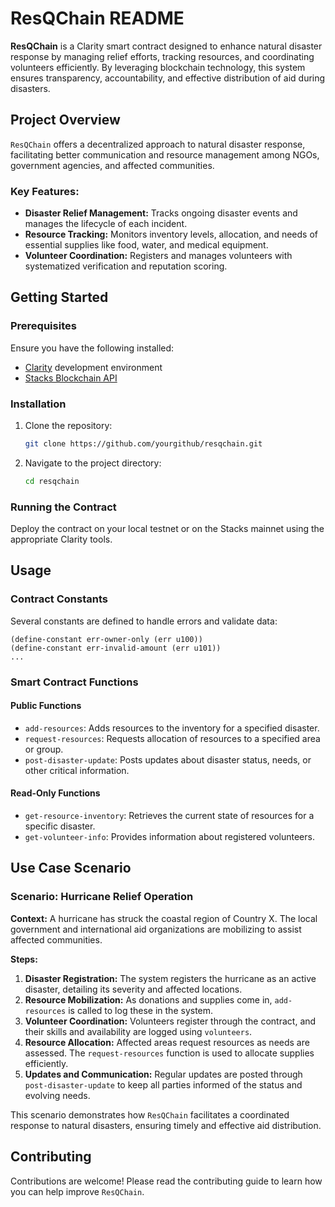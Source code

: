 # ResQChain README

**ResQChain** is a Clarity smart contract designed to enhance natural disaster response by managing relief efforts, tracking resources, and coordinating volunteers efficiently. By leveraging blockchain technology, this system ensures transparency, accountability, and effective distribution of aid during disasters.

## Project Overview

`ResQChain` offers a decentralized approach to natural disaster response, facilitating better communication and resource management among NGOs, government agencies, and affected communities.

### Key Features:
- **Disaster Relief Management:** Tracks ongoing disaster events and manages the lifecycle of each incident.
- **Resource Tracking:** Monitors inventory levels, allocation, and needs of essential supplies like food, water, and medical equipment.
- **Volunteer Coordination:** Registers and manages volunteers with systematized verification and reputation scoring.

## Getting Started

### Prerequisites
Ensure you have the following installed:
- [Clarity](https://docs.stacks.co/docs/developer-tools/clarity/overview) development environment
- [Stacks Blockchain API](https://docs.hiro.so/api)

### Installation
1. Clone the repository:
   ```bash
   git clone https://github.com/yourgithub/resqchain.git
   ```
2. Navigate to the project directory:
   ```bash
   cd resqchain
   ```

### Running the Contract
Deploy the contract on your local testnet or on the Stacks mainnet using the appropriate Clarity tools.

## Usage

### Contract Constants
Several constants are defined to handle errors and validate data:

```clarity
(define-constant err-owner-only (err u100))
(define-constant err-invalid-amount (err u101))
...
```

### Smart Contract Functions
#### Public Functions
- `add-resources`: Adds resources to the inventory for a specified disaster.
- `request-resources`: Requests allocation of resources to a specified area or group.
- `post-disaster-update`: Posts updates about disaster status, needs, or other critical information.

#### Read-Only Functions
- `get-resource-inventory`: Retrieves the current state of resources for a specific disaster.
- `get-volunteer-info`: Provides information about registered volunteers.

## Use Case Scenario

### Scenario: Hurricane Relief Operation

**Context:** A hurricane has struck the coastal region of Country X. The local government and international aid organizations are mobilizing to assist affected communities.

**Steps:**
1. **Disaster Registration:** The system registers the hurricane as an active disaster, detailing its severity and affected locations.
2. **Resource Mobilization:** As donations and supplies come in, `add-resources` is called to log these in the system.
3. **Volunteer Coordination:** Volunteers register through the contract, and their skills and availability are logged using `volunteers`.
4. **Resource Allocation:** Affected areas request resources as needs are assessed. The `request-resources` function is used to allocate supplies efficiently.
5. **Updates and Communication:** Regular updates are posted through `post-disaster-update` to keep all parties informed of the status and evolving needs.

This scenario demonstrates how `ResQChain` facilitates a coordinated response to natural disasters, ensuring timely and effective aid distribution.

## Contributing

Contributions are welcome! Please read the contributing guide to learn how you can help improve `ResQChain`.